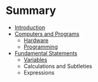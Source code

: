 # Summary

* [Introduction](README.md)
* [Computers and Programs](chapters/0/computers_and_programs.md)
   * [Hardware](chapters/0/hardware.md)
   * [Programming](chapters/0/programming.md)
* [Fundamental Statements](chapters/1/fundamental_statements.md)
   * [Variables](chapters/1/variables.md)
   * Calculations and Subtleties
   * Expressions

